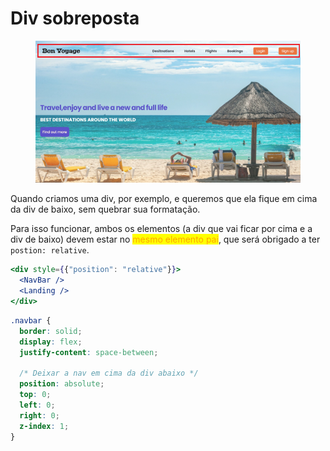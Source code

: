 # Div sobreposta

<figure><img src="../../../../../.gitbook/assets/nav bar.png" alt=""><figcaption></figcaption></figure>

Quando criamos uma div, por exemplo, e queremos que ela fique em cima da div de baixo, sem quebrar sua formatação.

Para isso funcionar, ambos os elementos (a div que vai ficar por cima e a div de baixo) devem estar no <mark style="color:orange;">mesmo elemento pai</mark>, que será obrigado a ter `postion: relative`.

```jsx
<div style={{"position": "relative"}}>
  <NavBar />
  <Landing />
</div>
```

```css
.navbar {
  border: solid;
  display: flex;
  justify-content: space-between;

  /* Deixar a nav em cima da div abaixo */
  position: absolute;
  top: 0;
  left: 0;
  right: 0;
  z-index: 1;
}
```
